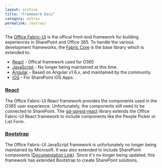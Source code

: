 ```yaml
---
layout: archive
title: "Framework Docs"
category: extras
permalink: /extras/
---
```

The [Office Fabric-UI](https://developer.microsoft.com/en-us/fabric) is the offical front-end framework for building experiences in SharePoint and Office 365. To handle the various development frameworks, the [Fabric Core](https://developer.microsoft.com/en-us/fabric#/styles) is the base library which is extended to:

* [React](https://developer.microsoft.com/en-us/fabric#/components) - Offical framework used for O365
* [JavaScript](https://developer.microsoft.com/en-us/fabric-js) - No longer being maintained at this time.
* [Angular](https://developer.microsoft.com/en-us/fabric#/angular-js) - Based on Angular v1.6.x, and maintained by the community.
* [iOS](https://developer.microsoft.com/en-us/fabric#/fabric-ios) - For SharePoint iOS Apps.

### [React](react)

The Office Fabric-UI React framework provides the components used in the O365 user experience. Unfortunately, the components still need to be connected to SharePoint. The [gd-sprest-react](react) library extends the Office Fabric-UI React framework to include components like the People Picker or List Form.

### [Bootstrap](bs)

The Office Fabric-UI JavaScript framework is unfortunately no longer being maintained by Microsoft. It was also extended to include SharePoint components ([Documentation Link](js)). Since it's no longer being updated, this framework has extended Bootstrap to create SharePoint solutions.
